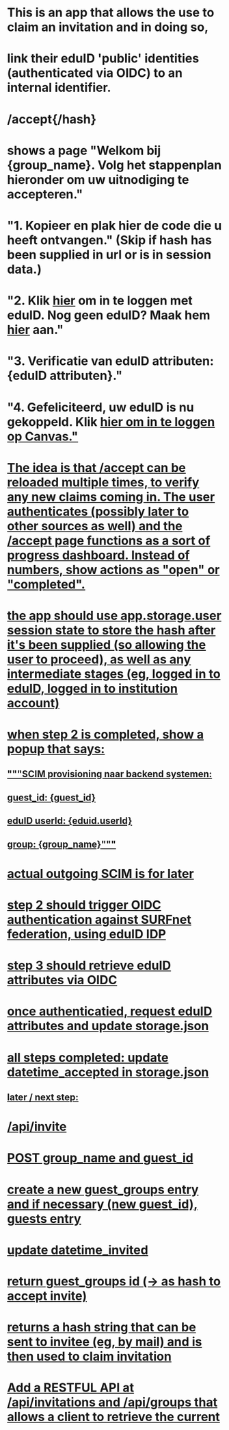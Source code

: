# This is an app that allows the use to claim an invitation and in doing so, 
# link their eduID 'public' identities (authenticated via OIDC) to an internal identifier.

# /accept{/hash}
# shows a page "Welkom bij {group_name}. Volg het stappenplan hieronder om uw uitnodiging te accepteren."
# "1. Kopieer en plak hier de code die u heeft ontvangen." (Skip if hash has been supplied in url or is in session data.)
# "2. Klik <a href="....">hier</a> om in te loggen met eduID. Nog geen eduID? Maak hem <a href="https://eduid.nl/home" target="_blank">hier</a> aan."
# "3. Verificatie van eduID attributen: {eduID attributen}."
# "4. Gefeliciteerd, uw eduID is nu gekoppeld. Klik <a href="https://canvas.uva.nl/">hier om in te loggen op Canvas."  

# The idea is that /accept can be reloaded multiple times, to verify any new claims coming in. The user authenticates (possibly later to other sources as well) and the /accept page functions as a sort of progress dashboard. Instead of numbers, show actions as "open" or "completed". 

# the app should use app.storage.user session state to store the hash after it's been supplied (so allowing the user to proceed), as well as any intermediate stages (eg, logged in to eduID, logged in to institution account)
# when step 2 is completed, show a popup that says:
## """SCIM provisioning naar backend systemen:
##   guest_id: {guest_id}
##   eduID userId: {eduid.userId}
##   group: {group_name}"""
# actual outgoing SCIM is for later

# step 2 should trigger OIDC authentication against SURFnet federation, using eduID IDP
# step 3 should retrieve eduID attributes via OIDC
# once authenticatied, request eduID attributes and update storage.json
# all steps completed: update datetime_accepted in storage.json 


## later / next step:

# /api/invite
# POST group_name and guest_id
#   create a new guest_groups entry and if necessary (new guest_id), guests entry
#   update datetime_invited
# return guest_groups id (-> as hash to accept invite)
# returns a hash string that can be sent to invitee (eg, by mail) and is then used to claim invitation


# Add a RESTFUL API at /api/invitations and /api/groups that allows a client to retrieve the current  